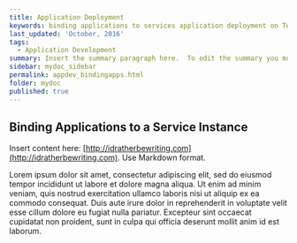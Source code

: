 ```yaml
---
title: Application Deployment
keywords: binding applications to services application deployment on TAP
last_updated: 'October, 2016'
tags:
  - Application Development
summary: Insert the summary paragraph here.  To edit the summary you must edit the meta data for this post. 
sidebar: mydoc_sidebar
permalink: appdev_bindingapps.html
folder: mydoc
published: true
---
```


## Binding Applications to a Service Instance

Insert content here: [http://idratherbewriting.com](http://idratherbewriting.com). Use Markdown format.

Lorem ipsum dolor sit amet, consectetur adipiscing elit, sed do eiusmod tempor incididunt ut labore et dolore magna aliqua. Ut enim ad minim veniam, quis nostrud exercitation ullamco laboris nisi ut aliquip ex ea commodo consequat. Duis aute irure dolor in reprehenderit in voluptate velit esse cillum dolore eu fugiat nulla pariatur. Excepteur sint occaecat cupidatat non proident, sunt in culpa qui officia deserunt mollit anim id est laborum.

